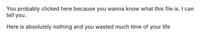 You probably clicked here because you wanna know what this file is. I can tell you.

Here is absolutely nothing and you wasted much time of your life

